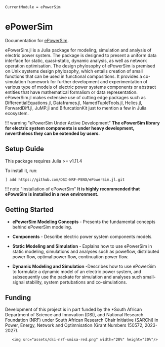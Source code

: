 ```@meta
CurrentModule = ePowerSim
```

# ePowerSim

Documentation for [ePowerSim](https://github.com/DSI-NRF-PENO/ePowerSim.jl).

ePowerSim.jl is a Julia package for modeling,  simulation and analysis of electric power system. The package is designed to present a uniform data interface for static, quasi-static, dynamic analysis, as well as network operation optimisation. The design phylosophy of ePowerSim is premised  on  Unix systems design phylosophy, which entails creation of small functions that can be used in functional compositions. It  provides a co-simulation framework for further development and  experimentation of various type of models of electric power systems components or abstract entities that have mathematical formalism or data representation. ePowerSim.jl makes extensive use of cutting edge packages such as DifferentialEquations.jl, Dataframes.jl, NamedTupleTools.jl, Helics.jl,  ForwardDiff.jl, JuMP.jl and BifurcationKit just to mention a few in Julia ecosystem.

!!! warning "ePowerSim Under Active Development"
    **The ePowerSim library for electric system components is under heavy development, nevertheless they can be extended by users.**

## Setup Guide

This package requires Julia >= v1.11.4 

To install it, run:

`] add https://github.com/DSI-NRF-PENO/ePowerSim.jl.git`


!!! note "Installation of ePowerSim"
    **It is highly recommended that ePoweSim is installed in a new environment.**
	

## Getting Started

- **ePowerSim Modeling Concepts** - Presents the fundamental concepts behind ePowerSim modeling.

- **Components** - Describe electric power system components models.
  
- **Static Modeling and Simulation** - Explains  how to use ePowerSim in static modeling, simulations and analyses such as poweflow, distributed power flow, optimal power flow, continuation power flow.
  
- **Dynamic Modeling and Simulation** -Describes how to use ePowerSim to formulate a dynamic model of an electric power system, and subsequently use the packate for simulation and analyses such small-signal stability, system pertubations and co-simulations.
    
	
## Funding
Development of this project is in part funded by the *South African
Department of Science and Innovation (DSI), and National Research
Foundation (NRF) under  South African Research Chair Initiative
(SARChi) in Power, Energy, Network and Optimnisation  (Grant Numbers 150572, 2023-2027).

```@raw html
   <img src="assets/dsi-nrf-umisa-red.png" width="20%" height="20%"/>
```

